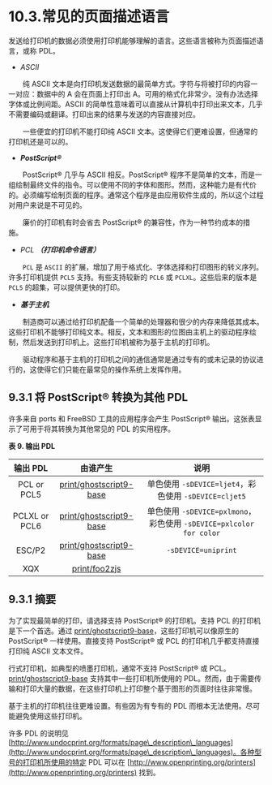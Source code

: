 # 10.3.常见的页面描述语言

发送给打印机的数据必须使用打印机能够理解的语言。这些语言被称为页面描述语言，或称 PDL。

* _ASCII_

　　纯 ASCII 文本是向打印机发送数据的最简单方式。字符与将被打印的内容一一对应：数据中的 A 会在页面上打印出 A。可用的格式化非常少。没有办法选择字体或比例间距。ASCII 的简单性意味着可以直接从计算机中打印出来文本，几乎不需要编码或翻译。打印出来的结果与发送的内容直接对应。

　　一些便宜的打印机不能打印纯 ASCII 文本。这使得它们更难设置，但通常的打印机还是可以的。

* _**PostScript®**_

　　PostScript® 几乎与 ASCII 相反。PostScript® 程序不是简单的文本，而是一组绘制最终文件的指令。可以使用不同的字体和图形。然而，这种能力是有代价的。必须编写绘制页面的程序。通常这个程序是由应用软件生成的，所以这个过程对用户来说是不可见的。

　　廉价的打印机有时会省去 PostScript® 的兼容性，作为一种节约成本的措施。

* _PCL_ _**（打印机命令语言）**_

　　`PCL` 是 `ASCII` 的扩展，增加了用于格式化、字体选择和打印图形的转义序列。许多打印机提供 `PCL5` 支持。有些支持较新的 `PCL6` 或 `PCLXL`。这些后来的版本是 `PCL5` 的超集，可以提供更快的打印。

* _**基于主机**_

　　制造商可以通过给打印机配备一个简单的处理器和很少的内存来降低其成本。这些打印机不能够打印纯文本。相反，文本和图形的位图由主机上的驱动程序绘制，然后发送到打印机上。这些打印机被称为基于主机的打印机。

　　驱动程序和基于主机的打印机之间的通信通常是通过专有的或未记录的协议进行的，这使得它们只能在最常见的操作系统上发挥作用。

## 9.3.1 将 PostScript® 转换为其他 PDL

许多来自 ports 和 FreeBSD 工具的应用程序会产生 PostScript® 输出。这张表显示了可用于将其转换为其他常见的 PDL 的实用程序。

**表 9. 输出 PDL**

|     输出 PDL    |                                               由谁产生                                               |                             说明                             |
| :-----------: | :----------------------------------------------------------------------------------------------: | :--------------------------------------------------------: |
|  PCL or PCL5  | [print/ghostscript9-base](https://cgit.freebsd.org/ports/tree/print/ghostscript9-base/pkg-descr) |        单色使用 `-sDEVICE=ljet4`，彩色使用 `-sDEVICE=cljet5`        |
| PCLXL or PCL6 | [print/ghostscript9-base](https://cgit.freebsd.org/ports/tree/print/ghostscript9-base/pkg-descr) | 单色使用 `-sDEVICE=pxlmono`，彩色使用 `-sDEVICE=pxlcolor for color` |
|     ESC/P2    | [print/ghostscript9-base](https://cgit.freebsd.org/ports/tree/print/ghostscript9-base/pkg-descr) |                     `-sDEVICE=uniprint`                    |
|      XQX      |           [print/foo2zjs](https://cgit.freebsd.org/ports/tree/print/foo2zjs/pkg-descr)           |                                                            |

## 9.3.1 摘要

为了实现最简单的打印，请选择支持 PostScript® 的打印机。支持 PCL 的打印机是下一个首选。通过 [print/ghostscript9-base](https://cgit.freebsd.org/ports/tree/print/ghostscript9-base/pkg-descr)，这些打印机可以像原生的 PostScript® 一样使用。直接支持 PostScript® 或 PCL 的打印机几乎都支持直接打印纯 ASCII 文本文件。

行式打印机，如典型的喷墨打印机，通常不支持 PostScript® 或 PCL。[print/ghostscript9-base](https://cgit.freebsd.org/ports/tree/print/ghostscript9-base/pkg-descr) 支持其中一些打印机所使用的 PDL。然而，由于需要传输和打印大量的数据，在这些打印机上打印整个基于图形的页面时往往非常慢。

基于主机的打印机往往更难设置。有些因为有专有的 PDL 而根本无法使用。尽可能避免使用这些打印机。

许多 PDL 的说明见 [http://www.undocprint.org/formats/page\_description\_languages](http://www.undocprint.org/formats/page\_description\_languages)。各种型号的打印机所使用的特定 PDL 可以在 [http://www.openprinting.org/printers](http://www.openprinting.org/printers) 找到。
